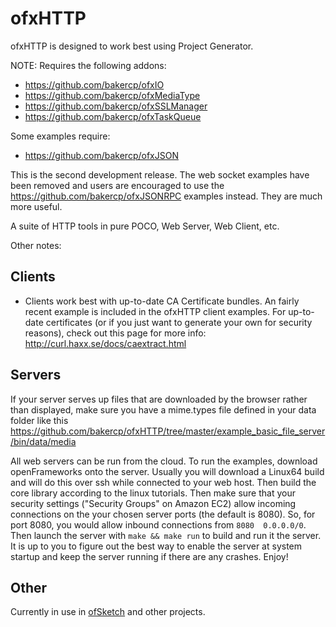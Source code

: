 ofxHTTP
=======

ofxHTTP is designed to work best using Project Generator.


NOTE: Requires the following addons:

- https://github.com/bakercp/ofxIO
- https://github.com/bakercp/ofxMediaType
- https://github.com/bakercp/ofxSSLManager
- https://github.com/bakercp/ofxTaskQueue

Some examples require:

- https://github.com/bakercp/ofxJSON

This is the second development release.  The web socket examples have been removed and users are encouraged to use the https://github.com/bakercp/ofxJSONRPC examples instead.  They are much more useful.

A suite of HTTP tools in pure POCO, Web Server, Web Client, etc.


Other notes:

## Clients
- Clients work best with up-to-date CA Certificate bundles.  An fairly recent example is included in the ofxHTTP client examples.  For up-to-date certificates (or if you just want to generate your own for security reasons), check out this page for more info: http://curl.haxx.se/docs/caextract.html

## Servers
If your server serves up files that are downloaded by the browser rather than displayed, make sure you have a mime.types file defined in your data folder like this https://github.com/bakercp/ofxHTTP/tree/master/example_basic_file_server/bin/data/media

All web servers can be run from the cloud.  To run the examples, download openFrameworks onto the server.  Usually you will download a Linux64 build and will do this over ssh while connected to your web host.  Then build the core library according to the linux tutorials.  Then make sure that your security settings ("Security Groups" on Amazon EC2) allow incoming connections on the your chosen server ports (the default is 8080).  So, for port 8080, you would allow inbound connections from `8080	0.0.0.0/0`.  Then launch the server with `make && make run` to build and run it the server.  It is up to you to figure out the best way to enable the server at system startup and keep the server running if there are any crashes.  Enjoy!

## Other
Currently in use in [ofSketch](https://https://github.com/olab-io/ofSketch) and other projects.
